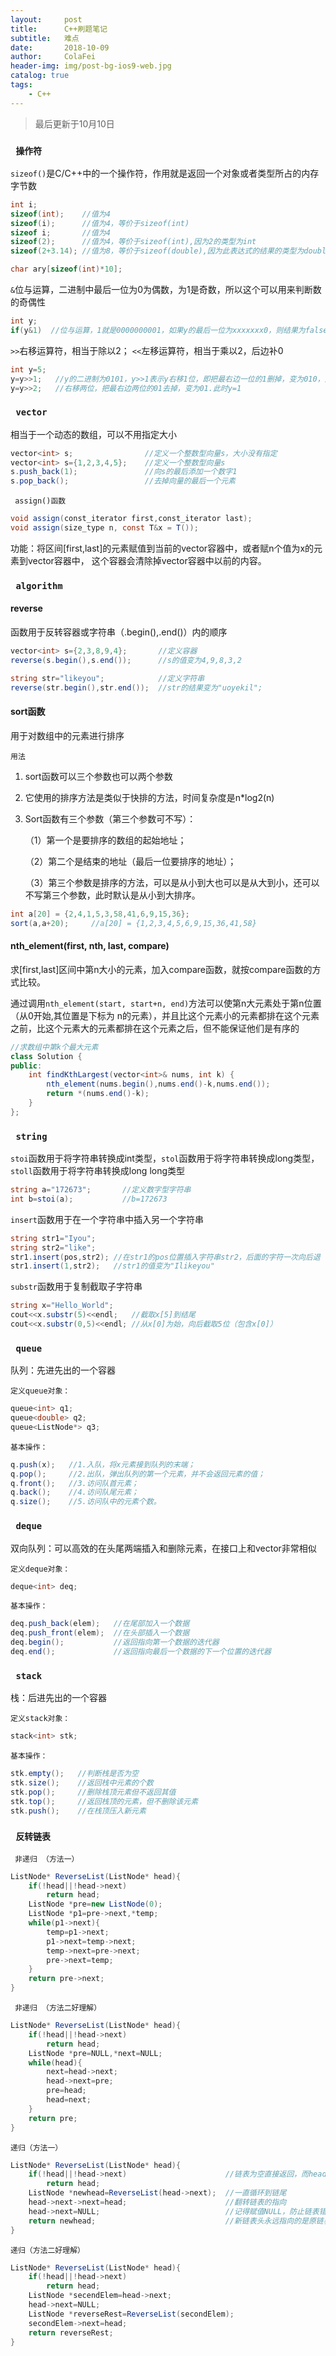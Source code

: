 ```yaml
---
layout:     post
title:      C++刷题笔记
subtitle:   难点
date:       2018-10-09
author:     ColaFei
header-img: img/post-bg-ios9-web.jpg
catalog: true
tags:
    - C++
---
```


>最后更新于10月10日

### ```  操作符  ```

``` sizeof() ```是C/C++中的一个操作符，作用就是返回一个对象或者类型所占的内存字节数

```c#
int i;
sizeof(int);    //值为4
sizeof(i);      //值为4，等价于sizeof(int)
sizeof i;       //值为4
sizeof(2);      //值为4，等价于sizeof(int),因为2的类型为int
sizeof(2+3.14); //值为8，等价于sizeof(double),因为此表达式的结果的类型为double

char ary[sizeof(int)*10];  
```

``` & ```位与运算，二进制中最后一位为0为偶数，为1是奇数，所以这个可以用来判断数的奇偶性
```c#
int y;
if(y&1)  //位与运算，1就是0000000001，如果y的最后一位为xxxxxxx0，则结果为false；最后一位为xxxxxxx1，结果为true
```

``` >> ```右移运算符，相当于除以2；
``` << ```左移运算符，相当于乘以2，后边补0

```c#
int y=5;
y=y>>1;   //y的二进制为0101，y>>1表示y右移1位，即把最右边一位的1删掉，变为010，此时y=2
y=y>>2;   //右移两位，把最右边两位的01去掉，变为01.此时y=1
```
### ```  vector  ```

相当于一个动态的数组，可以不用指定大小

```c#
vector<int> s;                //定义一个整数型向量s，大小没有指定
vector<int> s={1,2,3,4,5};    //定义一个整数型向量s
s.push_back(1);               //向s的最后添加一个数字1
s.pop_back();                 //去掉向量的最后一个元素
```
```  assign()函数  ```

```c#
void assign(const_iterator first,const_iterator last);
void assign(size_type n, const T&x = T());
```
功能：将区间[first,last]的元素赋值到当前的vector容器中，或者赋n个值为x的元素到vector容器中，
这个容器会清除掉vector容器中以前的内容。

### ```  algorithm  ```

#### reverse 

函数用于反转容器或字符串（.begin(),.end()）内的顺序

```c#
vector<int> s={2,3,8,9,4};       //定义容器
reverse(s.begin(),s.end());      //s的值变为4,9,8,3,2

string str="likeyou";            //定义字符串
reverse(str.begin(),str.end());  //str的结果变为"uoyekil";
```

#### sort函数

用于对数组中的元素进行排序

``` 用法 ```

1. sort函数可以三个参数也可以两个参数

2. 它使用的排序方法是类似于快排的方法，时间复杂度是n*log2(n)

3. Sort函数有三个参数（第三个参数可不写）：

	（1）第一个是要排序的数组的起始地址；
	
	（2）第二个是结束的地址（最后一位要排序的地址）；
	
	（3）第三个参数是排序的方法，可以是从小到大也可以是从大到小，还可以不写第三个参数，此时默认是从小到大排序。
	
```c#
int a[20] = {2,4,1,5,3,58,41,6,9,15,36};
sort(a,a+20);     //a[20] = {1,2,3,4,5,6,9,15,36,41,58}
```
	

#### nth_element(first, nth, last, compare) 
求[first,last]区间中第n大小的元素，加入compare函数，就按compare函数的方式比较。

通过调用```nth_element(start, start+n, end)```方法可以使第n大元素处于第n位置（从0开始,其位置是下标为 
n的元素），并且比这个元素小的元素都排在这个元素之前，比这个元素大的元素都排在这个元素之后，但不能保证他们是有序的

```c#	
//求数组中第k个最大元素
class Solution {
public:
	int findKthLargest(vector<int>& nums, int k) {
		nth_element(nums.begin(),nums.end()-k,nums.end());
		return *(nums.end()-k);
    }
};
```
	
### ```  string  ```

``` stoi ```函数用于将字符串转换成int类型，``` stol ```函数用于将字符串转换成long类型，
``` stoll ```函数用于将字符串转换成long long类型

```c#	
string a="172673";       //定义数字型字符串
int b=stoi(a);           //b=172673
```

``` insert ```函数用于在一个字符串中插入另一个字符串

```c#
string str1="Iyou";
string str2="like";
str1.insert(pos,str2); //在str1的pos位置插入字符串str2，后面的字符一次向后退
str1.insert(1,str2);   //str1的值变为"Ilikeyou"
```

``` substr ```函数用于复制截取子字符串
```c#
string x="Hello_World";
cout<<x.substr(5)<<endl;   //截取x[5]到结尾
cout<<x.substr(0,5)<<endl; //从x[0]为始，向后截取5位（包含x[0]）
```

### ```  queue  ```

队列：先进先出的一个容器

``` 定义queue对象： ```

```c#
queue<int> q1;
queue<double> q2;
queue<ListNode*> q3;
```

``` 基本操作： ```
```c#
q.push(x);   //1.入队，将x元素接到队列的末端；
q.pop();     //2.出队，弹出队列的第一个元素，并不会返回元素的值；
q.front();   //3.访问队首元素；
q.back();    //4.访问队尾元素；
q.size();    //5.访问队中的元素个数。
```

### ```  deque  ```

双向队列：可以高效的在头尾两端插入和删除元素，在接口上和vector非常相似

``` 定义deque对象： ```

```c#
deque<int> deq;
```
``` 基本操作： ```
```c#
deq.push_back(elem);   //在尾部加入一个数据
deq.push_front(elem);  //在头部插入一个数据
deq.begin();           //返回指向第一个数据的迭代器
deq.end();             //返回指向最后一个数据的下一个位置的迭代器
```

### ```  stack  ```

栈：后进先出的一个容器

``` 定义stack对象： ```

```c#
stack<int> stk;
```

``` 基本操作： ```
```c#
stk.empty();   //判断栈是否为空
stk.size();    //返回栈中元素的个数
stk.pop();     //删除栈顶元素但不返回其值
stk.top();     //返回栈顶的元素，但不删除该元素
stk.push();    //在栈顶压入新元素
```


### ```  反转链表  ```

``` 非递归 （方法一）```
```c#
ListNode* ReverseList(ListNode* head){
	if(!head||!head->next)
		return head;
	ListNode *pre=new ListNode(0);
	ListNode *p1=pre->next,*temp;
	while(p1->next){
		temp=p1->next;
		p1->next=temp->next;
		temp->next=pre->next;
		pre->next=temp;
	}
	return pre->next;
}
```

``` 非递归 （方法二好理解）```
```c#
ListNode* ReverseList(ListNode* head){
	if(!head||!head->next)
		return head;
	ListNode *pre=NULL,*next=NULL;
	while(head){
		next=head->next;
		head->next=pre;
		pre=head;
		head=next;
	}
	return pre;
}
```

``` 递归（方法一） ```
```c#
ListNode* ReverseList(ListNode* head){
	if(!head||!head->next)                      //链表为空直接返回，而head->next为空是递归基
		return head;
	ListNode *newhead=ReverseList(head->next);  //一直循环到链尾
	head->next->next=head;                      //翻转链表的指向
	head->next=NULL;                            //记得赋值NULL，防止链表错乱
	return newhead;                             //新链表头永远指向的是原链表的链尾
}
```

``` 递归（方法二好理解） ```
```c#
ListNode* ReverseList(ListNode* head){
	if(!head||!head->next)
		return head;
	ListNode *secendElem=head->next;
	head->next=NULL;
	ListNode *reverseRest=ReverseList(secondElem);
	secondElem->next=head;
	return reverseRest;
}
```

